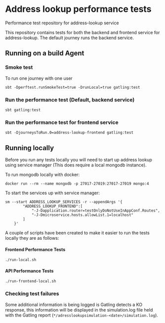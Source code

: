 
Address lookup performance tests
===================

Performance test repository for address-lookup service

This repository contains tests for both the backend and frontend service for address-lookup. The default journey runs the backend service.

## Running on a build Agent
    
### Smoke test

To run one journey with one user
```
sbt -Dperftest.runSmokeTest=true -DrunLocal=true gatling:test
```

### Run the performance test (Default, backend service)
```
sbt gatling:test
```

### Run the performance test for frontend service
```
sbt -DjourneysToRun.0=address-lookup-frontend gatling:test
```

## Running locally

Before you run any tests locally you will need to start up address lookup using service manager (This does require a local mongodb instance).

To run mongodb locally with docker:

```
docker run --rm --name mongodb -p 27017-27019:27017-27019 mongo:4
```
To start the services up with service manager:

```
sm --start ADDRESS_LOOKUP_SERVICES -r --appendArgs '{  
        "ADDRESS_LOOKUP_FRONTEND":[
            "-J-Dapplication.router=testOnlyDoNotUseInAppConf.Routes",              
            "-J-Dmicroservice.hosts.allowList.1=localhost"                                      
        ]                                                                           
    }'    
```

A couple of scripts have been created to make it easier to run the tests locally they are as follows:

#### Frontend Performance Tests

```./run-local.sh```

#### API Performance Tests

```./run-frontend-local.sh```

### Checking test failures

Some additional information is being logged is Gatling detects a KO response, this information will be displayed in the simulation.log file held with the Gatling report (`*/adresslookupsimulation-<date>/simulation.log`).
